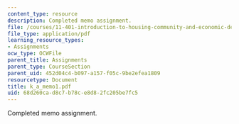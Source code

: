 ```yaml
---
content_type: resource
description: Completed memo assignment.
file: /courses/11-401-introduction-to-housing-community-and-economic-development-fall-2003/68d260cad8c7b78ce8d82fc205be7fc5_k_a_memo1.pdf
file_type: application/pdf
learning_resource_types:
- Assignments
ocw_type: OCWFile
parent_title: Assignments
parent_type: CourseSection
parent_uid: 452d04c4-b097-a157-f05c-9be2efea1809
resourcetype: Document
title: k_a_memo1.pdf
uid: 68d260ca-d8c7-b78c-e8d8-2fc205be7fc5
---
```

Completed memo assignment.

